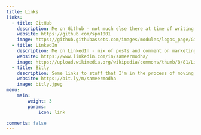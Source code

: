 ```yaml
---
title: Links
links:
  - title: GitHub
    description: Me on Github - not much else there at time of writing apart from this site
    website: https://github.com/spm1001
    image: https://github.githubassets.com/images/modules/logos_page/GitHub-Mark.png
  - title: LinkedIn
    description: Me on LinkedIn - mix of posts and comment on marketing and measurement
    website: https://www.linkedin.com/in/sameermodha/
    image: https://upload.wikimedia.org/wikipedia/commons/thumb/8/81/LinkedIn_icon.svg/240px-LinkedIn_icon.svg.png
  - title: Bitly
    description: Some links to stuff that I'm in the process of moving here
    website: https://bit.ly/m/sameermodha
    image: bitly.jpeg
menu:
    main: 
        weight: 3
        params:
            icon: link

comments: false
---
```

